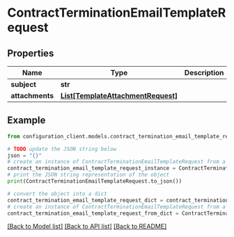 # ContractTerminationEmailTemplateRequest


## Properties

Name | Type | Description | Notes
------------ | ------------- | ------------- | -------------
**subject** | **str** |  | [optional] 
**attachments** | [**List[TemplateAttachmentRequest]**](TemplateAttachmentRequest.md) |  | [optional] 

## Example

```python
from configuration_client.models.contract_termination_email_template_request import ContractTerminationEmailTemplateRequest

# TODO update the JSON string below
json = "{}"
# create an instance of ContractTerminationEmailTemplateRequest from a JSON string
contract_termination_email_template_request_instance = ContractTerminationEmailTemplateRequest.from_json(json)
# print the JSON string representation of the object
print(ContractTerminationEmailTemplateRequest.to_json())

# convert the object into a dict
contract_termination_email_template_request_dict = contract_termination_email_template_request_instance.to_dict()
# create an instance of ContractTerminationEmailTemplateRequest from a dict
contract_termination_email_template_request_from_dict = ContractTerminationEmailTemplateRequest.from_dict(contract_termination_email_template_request_dict)
```
[[Back to Model list]](../README.md#documentation-for-models) [[Back to API list]](../README.md#documentation-for-api-endpoints) [[Back to README]](../README.md)


